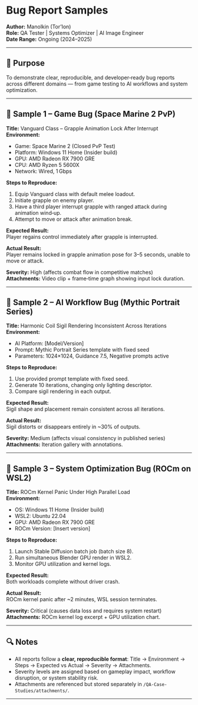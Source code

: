 # Bug Report Samples

**Author:** Manolkin (Tor’Ion)  
**Role:** QA Tester | Systems Optimizer | AI Image Engineer  
**Date Range:** Ongoing (2024–2025)

---

## 🧩 Purpose
To demonstrate clear, reproducible, and developer‑ready bug reports across different domains — from game testing to AI workflows and system optimization.

---

## 📄 Sample 1 – Game Bug (Space Marine 2 PvP)

**Title:** Vanguard Class – Grapple Animation Lock After Interrupt  
**Environment:**  
- Game: Space Marine 2 (Closed PvP Test)  
- Platform: Windows 11 Home (Insider build)  
- GPU: AMD Radeon RX 7900 GRE  
- CPU: AMD Ryzen 5 5600X  
- Network: Wired, 1 Gbps  

**Steps to Reproduce:**
1. Equip Vanguard class with default melee loadout.  
2. Initiate grapple on enemy player.  
3. Have a third player interrupt grapple with ranged attack during animation wind‑up.  
4. Attempt to move or attack after animation break.

**Expected Result:**  
Player regains control immediately after grapple is interrupted.

**Actual Result:**  
Player remains locked in grapple animation pose for 3–5 seconds, unable to move or attack.

**Severity:** High (affects combat flow in competitive matches)  
**Attachments:** Video clip + frame‑time graph showing input lock duration.

---

## 📄 Sample 2 – AI Workflow Bug (Mythic Portrait Series)

**Title:** Harmonic Coil Sigil Rendering Inconsistent Across Iterations  
**Environment:**  
- AI Platform: [Model/Version]  
- Prompt: Mythic Portrait Series template with fixed seed  
- Parameters: 1024×1024, Guidance 7.5, Negative prompts active  

**Steps to Reproduce:**
1. Use provided prompt template with fixed seed.  
2. Generate 10 iterations, changing only lighting descriptor.  
3. Compare sigil rendering in each output.

**Expected Result:**  
Sigil shape and placement remain consistent across all iterations.

**Actual Result:**  
Sigil distorts or disappears entirely in ~30% of outputs.

**Severity:** Medium (affects visual consistency in published series)  
**Attachments:** Iteration gallery with annotations.

---

## 📄 Sample 3 – System Optimization Bug (ROCm on WSL2)

**Title:** ROCm Kernel Panic Under High Parallel Load  
**Environment:**  
- OS: Windows 11 Home (Insider build)  
- WSL2: Ubuntu 22.04  
- GPU: AMD Radeon RX 7900 GRE  
- ROCm Version: [Insert version]  

**Steps to Reproduce:**
1. Launch Stable Diffusion batch job (batch size 8).  
2. Run simultaneous Blender GPU render in WSL2.  
3. Monitor GPU utilization and kernel logs.

**Expected Result:**  
Both workloads complete without driver crash.

**Actual Result:**  
ROCm kernel panic after ~2 minutes, WSL session terminates.

**Severity:** Critical (causes data loss and requires system restart)  
**Attachments:** ROCm kernel log excerpt + GPU utilization chart.

---

## 🔍 Notes
- All reports follow a **clear, reproducible format**: Title → Environment → Steps → Expected vs Actual → Severity → Attachments.  
- Severity levels are assigned based on gameplay impact, workflow disruption, or system stability risk.  
- Attachments are referenced but stored separately in `/QA-Case-Studies/attachments/`.

---
